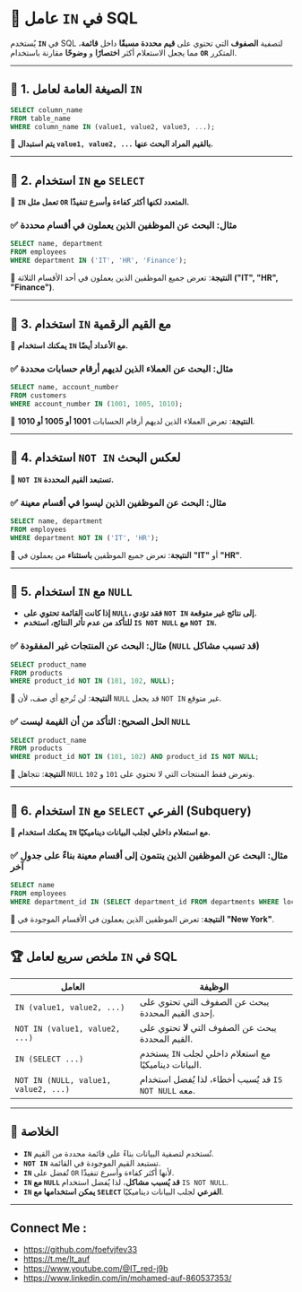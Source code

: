 # 📌 **عامل `IN` في SQL**

يُستخدم **`IN`** في SQL لتصفية **الصفوف** التي تحتوي على **قيم محددة مسبقًا** داخل **قائمة**، مما يجعل الاستعلام أكثر **اختصارًا** و **وضوحًا** مقارنة باستخدام **`OR`** المتكرر.

---

## 🔹 **1. الصيغة العامة لعامل `IN`**

```sql
SELECT column_name  
FROM table_name  
WHERE column_name IN (value1, value2, value3, ...);
```

🔹 **يتم استبدال `value1, value2, ...` بالقيم المراد البحث عنها.**

---

## 🔹 **2. استخدام `IN` مع `SELECT`**

🔸 **`IN` تعمل مثل `OR` المتعدد لكنها أكثر كفاءة وأسرع تنفيذًا.**

### ✅ **مثال: البحث عن الموظفين الذين يعملون في أقسام محددة**

```sql
SELECT name, department  
FROM employees  
WHERE department IN ('IT', 'HR', 'Finance');
```

🔹 **النتيجة**: تعرض جميع الموظفين الذين يعملون في أحد الأقسام الثلاثة **("IT", "HR", "Finance")**.

---

## 🔹 **3. استخدام `IN` مع القيم الرقمية**

🔸 **يمكنك استخدام `IN` مع الأعداد أيضًا.**

### ✅ **مثال: البحث عن العملاء الذين لديهم أرقام حسابات محددة**

```sql
SELECT name, account_number  
FROM customers  
WHERE account_number IN (1001, 1005, 1010);
```

🔹 **النتيجة**: تعرض العملاء الذين لديهم أرقام الحسابات **1001 أو 1005 أو 1010**.

---

## 🔹 **4. استخدام `NOT IN` لعكس البحث**

🔸 **`NOT IN` تستبعد القيم المحددة.**

### ✅ **مثال: البحث عن الموظفين الذين ليسوا في أقسام معينة**

```sql
SELECT name, department  
FROM employees  
WHERE department NOT IN ('IT', 'HR');
```

🔹 **النتيجة**: تعرض جميع الموظفين **باستثناء** من يعملون في **"IT"** أو **"HR"**.

---

## 🔹 **5. استخدام `IN` مع `NULL`**

- **إذا كانت القائمة تحتوي على `NULL`، فقد تؤدي `NOT IN` إلى نتائج غير متوقعة.**
- **للتأكد من عدم تأثر النتائج، استخدم `IS NOT NULL` مع `NOT IN`.**

### ✅ **مثال: البحث عن المنتجات غير المفقودة (`NULL` قد تسبب مشاكل)**

```sql
SELECT product_name  
FROM products  
WHERE product_id NOT IN (101, 102, NULL);
```

🔹 **النتيجة**: لن تُرجع أي صف، لأن `NULL` قد يجعل `NOT IN` غير متوقع.

### ✅ **الحل الصحيح: التأكد من أن القيمة ليست `NULL`**

```sql
SELECT product_name  
FROM products  
WHERE product_id NOT IN (101, 102) AND product_id IS NOT NULL;
```

🔹 **النتيجة**: تتجاهل `NULL` وتعرض فقط المنتجات التي لا تحتوي على `101` و `102`.

---

## 🔹 **6. استخدام `IN` مع `SELECT` الفرعي (Subquery)**

🔸 **يمكنك استخدام `IN` مع استعلام داخلي لجلب البيانات ديناميكيًا.**

### ✅ **مثال: البحث عن الموظفين الذين ينتمون إلى أقسام معينة بناءً على جدول آخر**

```sql
SELECT name  
FROM employees  
WHERE department_id IN (SELECT department_id FROM departments WHERE location = 'New York');
```

🔹 **النتيجة**: تعرض الموظفين الذين يعملون في الأقسام الموجودة في **"New York"**.

---

## 🏆 **ملخص سريع لعامل `IN` في SQL**

|العامل|الوظيفة|
|---|---|
|`IN (value1, value2, ...)`|يبحث عن الصفوف التي تحتوي على إحدى القيم المحددة.|
|`NOT IN (value1, value2, ...)`|يبحث عن الصفوف التي **لا** تحتوي على القيم المحددة.|
|`IN (SELECT ...)`|يستخدم `IN` مع استعلام داخلي لجلب البيانات ديناميكيًا.|
|`NOT IN (NULL, value1, value2, ...)`|قد يُسبب أخطاء، لذا يُفضل استخدام `IS NOT NULL` معه.|

---

## 🎯 **الخلاصة**

- **`IN`** تُستخدم لتصفية البيانات بناءً على قائمة محددة من القيم.
- **`NOT IN`** تستبعد القيم الموجودة في القائمة.
- **`IN`** تُفضل على `OR` لأنها أكثر كفاءة وأسرع تنفيذًا.
- **`IN` مع `NULL` قد يُسبب مشاكل**، لذا يُفضل استخدام `IS NOT NULL`.
- **`IN` يمكن استخدامها مع `SELECT` الفرعي** لجلب البيانات ديناميكيًا.

---


## Connect Me :

- https://github.com/foefvjfev33
- https://t.me/It_auf
- https://www.youtube.com/@IT_red-j9b
- https://www.linkedin.com/in/mohamed-auf-860537353/